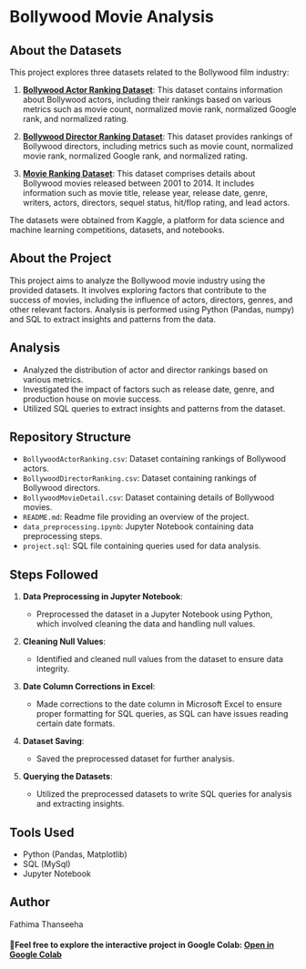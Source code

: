 # Bollywood Movie Analysis

## About the Datasets

This project explores three datasets related to the Bollywood film industry:

1. **[Bollywood Actor Ranking Dataset](https://github.com/FathimaThan/Bollywood_movie_analysis/blob/main/BollywoodActorRanking.csv)**: This dataset contains information about Bollywood actors, including their rankings based on various metrics such as movie count, normalized movie rank, normalized Google rank, and normalized rating.

2. **[Bollywood Director Ranking Dataset](https://github.com/FathimaThan/Bollywood_movie_analysis/blob/main/BollywoodDirectorRanking.csv)**: This dataset provides rankings of Bollywood directors, including metrics such as movie count, normalized movie rank, normalized Google rank, and normalized rating.

3. **[Movie Ranking Dataset](https://github.com/FathimaThan/Bollywood_movie_analysis/blob/main/BollywoodMovieDetail.csv)**: This dataset comprises details about Bollywood movies released between 2001 to 2014. It includes information such as movie title, release year, release date, genre, writers, actors, directors, sequel status, hit/flop rating, and lead actors.

The datasets were obtained from Kaggle, a platform for data science and machine learning competitions, datasets, and notebooks.

## About the Project

This project aims to analyze the Bollywood movie industry using the provided datasets. It involves exploring factors that contribute to the success of movies, including the influence of actors, directors, genres, and other relevant factors. Analysis is performed using Python (Pandas, numpy) and SQL to extract insights and patterns from the data.

## Analysis

- Analyzed the distribution of actor and director rankings based on various metrics.
- Investigated the impact of factors such as release date, genre, and production house on movie success.
- Utilized SQL queries to extract insights and patterns from the dataset.

## Repository Structure

- `BollywoodActorRanking.csv`: Dataset containing rankings of Bollywood actors.
- `BollywoodDirectorRanking.csv`: Dataset containing rankings of Bollywood directors.
- `BollywoodMovieDetail.csv`: Dataset containing details of Bollywood movies.
- `README.md`: Readme file providing an overview of the project.
- `data_preprocessing.ipynb`: Jupyter Notebook containing data preprocessing steps.
- `project.sql`: SQL file containing queries used for data analysis.

## Steps Followed

1. **Data Preprocessing in Jupyter Notebook**: 
   - Preprocessed the dataset in a Jupyter Notebook using Python, which involved cleaning the data and handling null values.

2. **Cleaning Null Values**:
   - Identified and cleaned null values from the dataset to ensure data integrity.

3. **Date Column Corrections in Excel**:
   - Made corrections to the date column in Microsoft Excel to ensure proper formatting for SQL queries, as SQL can have issues reading certain date formats. 

4. **Dataset Saving**:
   - Saved the preprocessed dataset for further analysis.

5. **Querying the Datasets**:
   - Utilized the preprocessed datasets to write SQL queries for analysis and extracting insights.

## Tools Used

- Python (Pandas, Matplotlib)
- SQL (MySql)
- Jupyter Notebook

## Author

Fathima Thanseeha

#### 🚀Feel free to explore the interactive project in Google Colab: [Open in Google Colab](https://colab.research.google.com/drive/1YMUNSA_BZMMNac1Y1Zegwyxr60YT-dgW#scrollTo=df13baa7)


